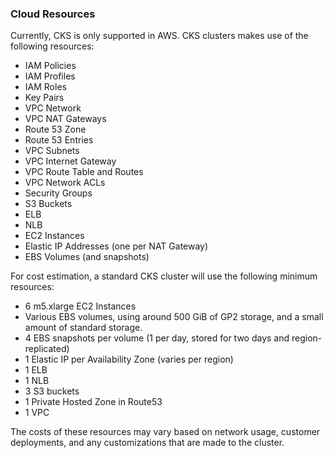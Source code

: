 ### Cloud Resources
Currently, CKS is only supported in AWS. CKS clusters makes use of the following resources:
* IAM Policies
* IAM Profiles
* IAM Roles
* Key Pairs
* VPC Network
* VPC NAT Gateways
* Route 53 Zone
* Route 53 Entries
* VPC Subnets
* VPC Internet Gateway
* VPC Route Table and Routes
* VPC Network ACLs
* Security Groups
* S3 Buckets
* ELB
* NLB
* EC2 Instances
* Elastic IP Addresses (one per NAT Gateway)
* EBS Volumes (and snapshots)

For cost estimation, a standard CKS cluster will use the following minimum resources:
* 6 m5.xlarge EC2 Instances
* Various EBS volumes, using around 500 GiB of GP2 storage, and a small amount of standard storage.
* 4 EBS snapshots per volume (1 per day, stored for two days and region-replicated)
* 1 Elastic IP per Availability Zone (varies per region)
* 1 ELB
* 1 NLB
* 3 S3 buckets
* 1 Private Hosted Zone in Route53
* 1 VPC

The costs of these resources may vary based on network usage, customer deployments, and any customizations that are made to the cluster.